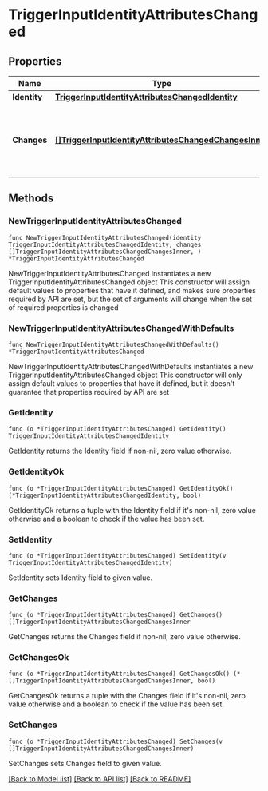 # TriggerInputIdentityAttributesChanged

## Properties

Name | Type | Description | Notes
------------ | ------------- | ------------- | -------------
**Identity** | [**TriggerInputIdentityAttributesChangedIdentity**](TriggerInputIdentityAttributesChangedIdentity.md) |  | 
**Changes** | [**[]TriggerInputIdentityAttributesChangedChangesInner**](TriggerInputIdentityAttributesChangedChangesInner.md) | A list of one or more identity attributes that changed on the identity. | 

## Methods

### NewTriggerInputIdentityAttributesChanged

`func NewTriggerInputIdentityAttributesChanged(identity TriggerInputIdentityAttributesChangedIdentity, changes []TriggerInputIdentityAttributesChangedChangesInner, ) *TriggerInputIdentityAttributesChanged`

NewTriggerInputIdentityAttributesChanged instantiates a new TriggerInputIdentityAttributesChanged object
This constructor will assign default values to properties that have it defined,
and makes sure properties required by API are set, but the set of arguments
will change when the set of required properties is changed

### NewTriggerInputIdentityAttributesChangedWithDefaults

`func NewTriggerInputIdentityAttributesChangedWithDefaults() *TriggerInputIdentityAttributesChanged`

NewTriggerInputIdentityAttributesChangedWithDefaults instantiates a new TriggerInputIdentityAttributesChanged object
This constructor will only assign default values to properties that have it defined,
but it doesn't guarantee that properties required by API are set

### GetIdentity

`func (o *TriggerInputIdentityAttributesChanged) GetIdentity() TriggerInputIdentityAttributesChangedIdentity`

GetIdentity returns the Identity field if non-nil, zero value otherwise.

### GetIdentityOk

`func (o *TriggerInputIdentityAttributesChanged) GetIdentityOk() (*TriggerInputIdentityAttributesChangedIdentity, bool)`

GetIdentityOk returns a tuple with the Identity field if it's non-nil, zero value otherwise
and a boolean to check if the value has been set.

### SetIdentity

`func (o *TriggerInputIdentityAttributesChanged) SetIdentity(v TriggerInputIdentityAttributesChangedIdentity)`

SetIdentity sets Identity field to given value.


### GetChanges

`func (o *TriggerInputIdentityAttributesChanged) GetChanges() []TriggerInputIdentityAttributesChangedChangesInner`

GetChanges returns the Changes field if non-nil, zero value otherwise.

### GetChangesOk

`func (o *TriggerInputIdentityAttributesChanged) GetChangesOk() (*[]TriggerInputIdentityAttributesChangedChangesInner, bool)`

GetChangesOk returns a tuple with the Changes field if it's non-nil, zero value otherwise
and a boolean to check if the value has been set.

### SetChanges

`func (o *TriggerInputIdentityAttributesChanged) SetChanges(v []TriggerInputIdentityAttributesChangedChangesInner)`

SetChanges sets Changes field to given value.



[[Back to Model list]](../README.md#documentation-for-models) [[Back to API list]](../README.md#documentation-for-api-endpoints) [[Back to README]](../README.md)


